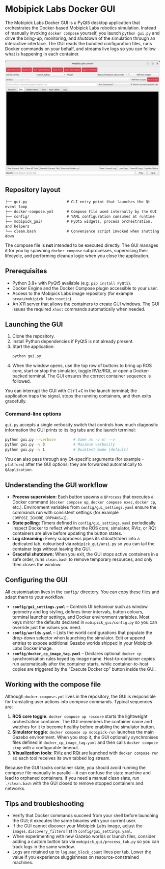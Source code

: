 # Mobipick Labs Docker GUI

The Mobipick Labs Docker GUI is a PyQt5 desktop application that orchestrates the
Docker-based Mobipick Labs robotics simulation. Instead of manually invoking
`docker compose` yourself, you launch `python gui.py` and drive the bring-up,
monitoring, and shutdown of the simulation through an interactive interface.
The GUI reads the bundled configuration files, runs Docker commands on your
behalf, and streams live logs so you can follow what is happening in each
container.

![mobipick_tables_sim_and_real.png](doc/mobipick_labs_docker_gui.png)

## Repository layout

```
├── gui.py                  # CLI entry point that launches the Qt event loop
├── docker-compose.yml      # Compose file used internally by the GUI
├── config/                 # YAML configuration consumed at runtime
├── mobipick_gui/           # PyQt5 widgets, process orchestration, and helpers
└── clean.bash              # Convenience script invoked when shutting down
```

The compose file is **not** intended to be executed directly. The GUI manages it
for you by spawning `docker compose` subprocesses, supervising their lifecycle,
and performing cleanup logic when you close the application.

## Prerequisites

* Python 3.8+ with PyQt5 available (e.g. `pip install PyQt5`).
* Docker Engine and the Docker Compose plugin accessible to your user.
* Access to the Mobipick Labs image repository (for example
  `brean/mobipick_labs:noetic`).
* An X11 server that allows the containers to create GUI windows. The GUI
  issues the required `xhost` commands automatically when needed.

## Launching the GUI

1. Clone the repository.
2. Install Python dependencies if PyQt5 is not already present.
3. Start the application:
   ```bash
   python gui.py
   ```
4. When the window opens, use the top row of buttons to bring up ROS core,
   start or stop the simulator, toggle RViz/RQt, or open a Docker-backed
   terminal. The GUI ensures the correct container sequence is followed.

You can interrupt the GUI with <kbd>Ctrl</kbd>+<kbd>C</kbd> in the launch
terminal; the application traps the signal, stops the running containers, and
then exits gracefully.

### Command-line options

`gui.py` accepts a single verbosity switch that controls how much diagnostic
information the GUI prints to its log tabs and the launch terminal:

```bash
python gui.py --verbose        # Same as -v or --v
python gui.py -v 3             # Maximum verbosity
python gui.py -v 1             # Quietest mode (default)
```

You can also pass through any Qt-specific arguments (for example `-platform`)
after the GUI options; they are forwarded automatically to `QApplication`.

## Understanding the GUI workflow

* **Process supervision:** Each button spawns a `QProcess` that executes a
  Docker command (`docker compose up`, `docker compose exec`, `docker cp`, etc.).
  Environment variables from `config/gui_settings.yaml` ensure the commands run
  with consistent settings (for example `COMPOSE_IGNORE_ORPHANS=1`).
* **State polling:** Timers defined in `config/gui_settings.yaml` periodically
  inspect Docker to reflect whether the ROS core, simulator, RViz, or RQt
  containers are alive before updating the button states.
* **Log streaming:** Every subprocess pipes its stdout/stderr into a dedicated
  tab, colourised via `mobipick_gui/ansi.py` so you can tail the container logs
  without leaving the GUI.
* **Graceful shutdown:** When you exit, the GUI stops active containers in a
  safe order, runs `clean.bash` to remove temporary resources, and only then
  closes the window.

## Configuring the GUI

All customisation lives in the `config/` directory. You can copy these files and
adapt them to your workflow:

* **`config/gui_settings.yaml`** – Controls UI behaviour such as window geometry
  and log styling, defines timer intervals, button colours, terminal launcher
  settings, and Docker environment variables. Most keys mirror the defaults
  declared in `mobipick_gui/config.py` so you can override just the values you
  need.
* **`config/worlds.yaml`** – Lists the world configurations that populate the
  drop-down selector when launching the simulator. Edit or append entries to
  expose additional Gazebo worlds shipped in your Mobipick Labs Docker image.
* **`config/docker_cp_image_tag.yaml`** – Declares optional `docker cp`
  synchronisation rules keyed by image name. Host-to-container copies run
  automatically after the container starts, while container-to-host copies are
  triggered by the "Execute Docker cp" button inside the GUI.

## Working with the compose file

Although `docker-compose.yml` lives in the repository, the GUI is responsible for
translating user actions into compose commands. Typical sequences are:

1. **ROS core toggle:** `docker compose up roscore` starts the lightweight
   orchestration container. The GUI remembers the container name and watches for
   it to become healthy before enabling the simulator button.
2. **Simulator toggle:** `docker compose up mobipick-run` launches the main
   Gazebo environment. When you stop it, the GUI optionally synchronises files
   defined in `docker_cp_image_tag.yaml` and then calls `docker compose stop`
   with a configurable timeout.
3. **Visualization tools:** RViz and RQt are launched with `docker compose run`
   so each tool receives its own tabbed log stream.

Because the GUI tracks container state, you should avoid running the compose
file manually in parallel—it can confuse the state machine and lead to orphaned
containers. If you need a manual clean slate, run `./clean.bash` with the GUI
closed to remove stopped containers and networks.

## Tips and troubleshooting

* Verify that Docker commands succeed from your shell before launching the GUI;
  it executes the same binaries with your current user.
* If the GUI cannot discover your Mobipick Labs image, adjust the
  `images.discovery_filters` list in `config/gui_settings.yaml`.
* When experimenting with new Gazebo worlds or launch files, consider adding a
  custom button tab via `mobipick_gui/process_tab.py` so you can track logs in
  the same window.
* Logs are retained up to `log.max_block_count` lines per tab. Lower the value
  if you experience sluggishness on resource-constrained machines.
